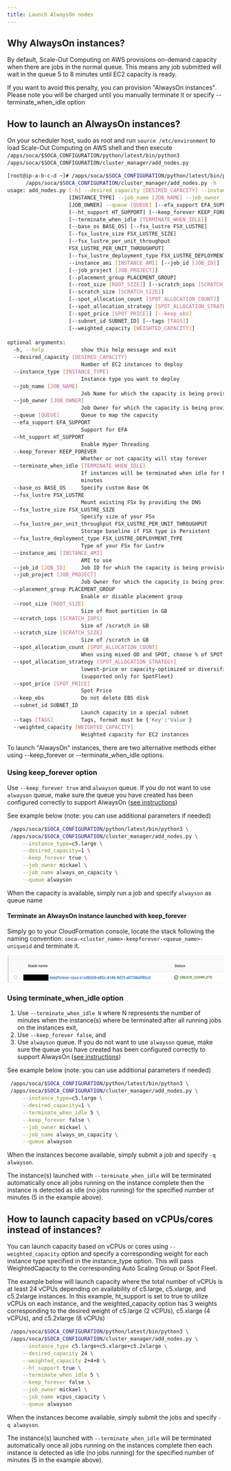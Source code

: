 ```yaml
---
title: Launch AlwaysOn nodes
---
```

## Why AlwaysOn instances?

By default, Scale-Out Computing on AWS provisions on-demand capacity when there are jobs in the normal queue. This means any job submitted will wait in the queue 5 to 8 minutes until EC2 capacity is ready.

If you want to avoid this penalty, you can provision "AlwaysOn instances". Please note you will be charged until you manually terminate it or specify --terminate_when_idle option

## How to launch an AlwaysOn instances?

On your scheduler host, sudo as root and run `source /etc/environment` to load Scale-Out Computing on AWS shell and then execute `/apps/soca/$SOCA_CONFIGURATION/python/latest/bin/python3 /apps/soca/$SOCA_CONFIGURATION/cluster_manager/add_nodes.py`

~~~bash
[root@ip-a-b-c-d ~]# /apps/soca/$SOCA_CONFIGURATION/python/latest/bin/python3 \
      /apps/soca/$SOCA_CONFIGURATION/cluster_manager/add_nodes.py -h
usage: add_nodes.py [-h] --desired_capacity [DESIRED_CAPACITY] --instance_type
                    [INSTANCE_TYPE] --job_name [JOB_NAME] --job_owner
                    [JOB_OWNER] --queue [QUEUE] [--efa_support EFA_SUPPORT]
                    [--ht_support HT_SUPPORT] [--keep_forever KEEP_FOREVER]
                    [--terminate_when_idle [TERMINATE_WHEN_IDLE]]
                    [--base_os BASE_OS] [--fsx_lustre FSX_LUSTRE]
                    [--fsx_lustre_size FSX_LUSTRE_SIZE]
                    [--fsx_lustre_per_unit_throughput
                    FSX_LUSTRE_PER_UNIT_THROUGHPUT]
                    [--fsx_lustre_deployment_type FSX_LUSTRE_DEPLOYMENT_TYPE]
                    --instance_ami [INSTANCE_AMI] [--job_id [JOB_ID]]
                    [--job_project [JOB_PROJECT]]
                    [--placement_group PLACEMENT_GROUP]
                    [--root_size [ROOT_SIZE]] [--scratch_iops [SCRATCH_IOPS]]
                    [--scratch_size [SCRATCH_SIZE]]
                    [--spot_allocation_count [SPOT_ALLOCATION_COUNT]]
                    [--spot_allocation_strategy [SPOT_ALLOCATION_STRATEGY]]
                    [--spot_price [SPOT_PRICE]] [--keep_ebs]
                    [--subnet_id SUBNET_ID] [--tags [TAGS]]
                    [--weighted_capacity [WEIGHTED_CAPACITY]]

optional arguments:
  -h, --help            show this help message and exit
  --desired_capacity [DESIRED_CAPACITY]
                        Number of EC2 instances to deploy
  --instance_type [INSTANCE_TYPE]
                        Instance type you want to deploy
  --job_name [JOB_NAME]
                        Job Name for which the capacity is being provisioned
  --job_owner [JOB_OWNER]
                        Job Owner for which the capacity is being provisioned
  --queue [QUEUE]       Queue to map the capacity
  --efa_support EFA_SUPPORT
                        Support for EFA
  --ht_support HT_SUPPORT
                        Enable Hyper Threading
  --keep_forever KEEP_FOREVER
                        Whether or not capacity will stay forever
  --terminate_when_idle [TERMINATE_WHEN_IDLE]
                        If instances will be terminated when idle for N
                        minutes
  --base_os BASE_OS     Specify custom Base OK
  --fsx_lustre FSX_LUSTRE
                        Mount existing FSx by providing the DNS
  --fsx_lustre_size FSX_LUSTRE_SIZE
                        Specify size of your FSx
  --fsx_lustre_per_unit_throughput FSX_LUSTRE_PER_UNIT_THROUGHPUT
                        Storage baseline if FSX type is Persistent
  --fsx_lustre_deployment_type FSX_LUSTRE_DEPLOYMENT_TYPE
                        Type of your FSx for Lustre
  --instance_ami [INSTANCE_AMI]
                        AMI to use
  --job_id [JOB_ID]     Job ID for which the capacity is being provisioned
  --job_project [JOB_PROJECT]
                        Job Owner for which the capacity is being provisioned
  --placement_group PLACEMENT_GROUP
                        Enable or disable placement group
  --root_size [ROOT_SIZE]
                        Size of Root partition in GB
  --scratch_iops [SCRATCH_IOPS]
                        Size of /scratch in GB
  --scratch_size [SCRATCH_SIZE]
                        Size of /scratch in GB
  --spot_allocation_count [SPOT_ALLOCATION_COUNT]
                        When using mixed OD and SPOT, choose % of SPOT
  --spot_allocation_strategy [SPOT_ALLOCATION_STRATEGY]
                        lowest-price or capacity-optimized or diversified
                        (supported only for SpotFleet)
  --spot_price [SPOT_PRICE]
                        Spot Price
  --keep_ebs            Do not delete EBS disk
  --subnet_id SUBNET_ID
                        Launch capacity in a special subnet
  --tags [TAGS]         Tags, format must be {'Key':'Value'}
  --weighted_capacity [WEIGHTED_CAPACITY]
                        Weighted capacity for EC2 instances
~~~

To launch "AlwaysOn" instances, there are two alternative methods either using --keep_forever or --terminate_when_idle options.

### Using keep_forever option

Use `--keep_forever true` and `alwayson` queue. If you do not want to use `alwayson` queue, make sure the queue you have created has been configured correctly to support AlwaysOn ([see instructions](../../web-interface/create-your-own-queue/#queue-with-alwayson-instances))

See example below (note: you can use additional parameters if needed)

~~~bash hl_lines="5 8"
 /apps/soca/$SOCA_CONFIGURATION/python/latest/bin/python3 \
 /apps/soca/$SOCA_CONFIGURATION/cluster_manager/add_nodes.py \
     --instance_type=c5.large \
     --desired_capacity=1 \
     --keep_forever true \
     --job_owner mickael \
     --job_name always_on_capacity \
     --queue alwayson
~~~

When the capacity is available, simply run a job and specify `alwayson` as queue name

#### Terminate an AlwaysOn instance launched with keep_forever

Simply go to your CloudFormation console, locate the stack following the naming convention: `soca-<cluster_name>-keepforever-<queue_name>-uniqueid` and terminate it.

![](../imgs/howtoqueue-1.png)

### Using terminate_when_idle option

1. Use `--terminate_when_idle N` where N represents the number of minutes when the instance(s) where be terminated after all running jobs on the instances exit,
2. Use `--keep_forever false`, and
3. Use `alwayson` queue. If you do not want to use `alwayson` queue, make sure the queue you have created has been configured correctly to support AlwaysOn ([see instructions](../../web-interface/create-your-own-queue/#queue-with-alwayson-instances))

See example below (note: you can use additional parameters if needed)

~~~bash hl_lines="5 6 9"
 /apps/soca/$SOCA_CONFIGURATION/python/latest/bin/python3 \
 /apps/soca/$SOCA_CONFIGURATION/cluster_manager/add_nodes.py \
     --instance_type=c5.large \
     --desired_capacity=1 \
     --terminate_when_idle 5 \
     --keep_forever false \
     --job_owner mickael \
     --job_name always_on_capacity \
     --queue alwayson
~~~

When the instances become available, simply submit a job and specify `-q alwayson`.

The instance(s) launched with `--terminate_when_idle` will be terminated automatically once all jobs running on the instance complete then the instance is detected as idle (no jobs running) for the specified number of minutes (5 in the example above).

## How to launch capacity based on vCPUs/cores instead of instances?

You can launch capacity based on vCPUs or cores using `--weighted_capacity` option and specify a corresponding weight for each instance type specified in the instance_type option. This will pass WeightedCapacity to the corresponding Auto Scaling Group or Spot Fleet.


The example below will launch capacity where the total number of vCPUs is at least 24 vCPUs depending on availability of c5.large, c5.xlarge, and c5.2xlarge instances. In this example, ht_support is set to true to utilize vCPUs on each instance, and the weighted_capacity option has 3 weights corresponding to the desired weight of c5.large (2 vCPUs), c5.xlarge (4 vCPUs), and c5.2xlarge (8 vCPUs)

~~~bash hl_lines="3-6"
 /apps/soca/$SOCA_CONFIGURATION/python/latest/bin/python3 \
 /apps/soca/$SOCA_CONFIGURATION/cluster_manager/add_nodes.py \
     --instance_type c5.large+c5.xlarge+c5.2xlarge \
     --desired_capacity 24 \
     --weighted_capacity 2+4+8 \
     --ht_support true \
     --terminate_when_idle 5 \
     --keep_forever false \
     --job_owner mickael \
     --job_name vcpus_capacity \
     --queue alwayson
~~~

When the instances become available, simply submit the jobs and specify `-q alwayson`.

The instance(s) launched with `--terminate_when_idle` will be terminated automatically once all jobs running on the instances complete then each instance is detected as idle (no jobs running) for the specified number of minutes (5 in the example above).
